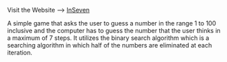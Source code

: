 Visit the Website --> [InSeven](https://thisiskshitu.github.io/inseven)

A simple game that asks the user to guess a number in the range 1 to 100 inclusive and the computer has to guess the number that the user thinks in a maximum of 7 steps. It utilizes the binary search algorithm which is a searching algorithm in which half of the numbers are eliminated at each iteration.